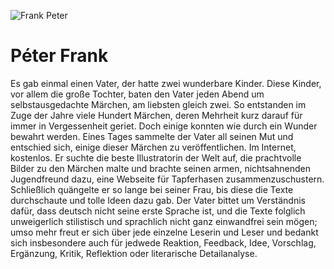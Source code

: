 ![Frank Peter](images/fp.jpg)

# Péter Frank

Es gab einmal einen Vater, der hatte zwei wunderbare Kinder.
Diese Kinder, vor allem die große Tochter, baten den Vater jeden Abend um selbstausgedachte Märchen, am liebsten gleich zwei.
So entstanden im Zuge der Jahre viele Hundert Märchen, deren Mehrheit kurz darauf für immer in Vergessenheit geriet. Doch einige konnten wie durch ein Wunder bewahrt werden.
Eines Tages sammelte der Vater all seinen Mut und entschied sich, einige dieser Märchen zu veröffentlichen. 
Im Internet, kostenlos.
Er suchte die beste Illustratorin der Welt auf, die prachtvolle Bilder zu den Märchen malte und brachte seinen armen, nichtsahnenden Jugendfreund dazu, eine Webseite für Tapferhasen zusammenzuschustern. 
Schließlich quängelte er so lange bei seiner Frau, bis diese die Texte durchschaute und tolle Ideen dazu gab. 
Der Vater bittet um Verständnis dafür, dass deutsch nicht seine erste Sprache ist, und die Texte folglich unweigerlich stilistisch und sprachlich nicht ganz einwandfrei sein mögen; umso mehr freut er sich über jede einzelne Leserin und Leser und bedankt sich insbesondere auch für jedwede Reaktion, Feedback, Idee, Vorschlag, Ergänzung, Kritik, Reflektion oder literarische Detailanalyse. 
